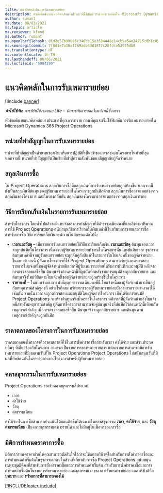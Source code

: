 ```yaml
---
title: แนวคิดหลักในการรับเหมารายย่อย
description: หัวข้อนี้อธิบายแนวคิดหลักบางประการที่ใช้กับการรับเหมารายย่อยใน Microsoft Dynamics 365 Project Operations
author: rumant
ms.date: 08/03/2021
ms.topic: article
ms.reviewer: kfend
ms.author: rumant
ms.openlocfilehash: 01d2e57b99015c346be15e3504440c14cb9a54e24215c0b1c052c5112f4b940a
ms.sourcegitcommit: 7f8d1e7a16af769adb43d1877c28fdce53975db8
ms.translationtype: HT
ms.contentlocale: th-TH
ms.lasthandoff: 08/06/2021
ms.locfileid: "6994299"
---
```

# <a name="key-concepts-in-subcontracting"></a>แนวคิดหลักในการรับเหมารายย่อย

[!include [banner](../../includes/dataverse-preview.md)]

_**นำไปใช้กับ:** การปรับใช้งานแบบ Lite - จัดการกับการออกใบแจ้งหนี้ชั่วคราว_

หัวข้ออธิบายแนวคิดหลักบางประการที่คุณควรทราบ ก่อนที่คุณจะเริ่มใช้ฟังก์ชันการรับเหมารายย่อยใน Microsoft Dynamics 365 Project Operations

## <a name="contracting-unit-on-the-subcontract"></a>หน่วยที่ทำสัญญาในการรับเหมารายย่อย

หน่วยที่ทำสัญญาเป็นตัวแทนของฝ่ายหรือการปฏิบัติที่เป็นเจ้าของการส่งมอบโครงการในท้ายที่สุด นอกจากนี้ หน่วยที่ทำสัญญายังเป็นฝ่ายที่เข้าสู่ความสัมพันธ์ของสัญญากับผู้จัดจำหน่าย

## <a name="purchase-currency"></a>สกุลเงินการซื้อ

ใน Project Operations สกุลเงินการซื้อคือสกุลเงินที่การรับเหมารายย่อยถูกสร้างขึ้น นอกจากนี้ ยังเป็นสกุลเงินที่ต้นทุนของผู้รับเหมารายย่อยในโครงการถูกบันทึกด้วย สกุลเงินการซื้ออาจแตกต่างจากสกุลเงินของโครงการ และในทางกลับกัน สกุลเงินของโครงการอาจแตกต่างจากสกุลเงินการขาย

## <a name="billing-methods-on-subcontract-lines"></a>วิธีการเรียกเก็บเงินในรายการรับเหมารายย่อย

สำหรับโครงการ โดยทั่วไปแล้วจะมีแบบจำลองการทำสัญญาที่มีค่าธรรมเนียมคงที่และอิงตามปริมาณการใช้ Project Operations สนับสนุนวิธีการเรียกเก็บเงินเหล่านี้ในบริบทการขายและการซื้อ สำหรับการซื้อ วิธีการเรียกเก็บเงินจะทำงานในลักษณะต่อไปนี้:

- **เวลาและวัสดุ** – เมื่อรายการรับเหมารายย่อยใช้วิธีการเรียกเก็บเงิน **เวลาและวัสดุ** ต้นทุนของเวลาจะถูกบันทึกในโครงการ เนื่องจากผู้รับเหมารายย่อยทำงานในโครงการนั้นและบันทึกเวลา ธุรกรรมต้นทุนเหล่านี้จากผู้รับเหมารายย่อยจะถูกจับคู่กับสินค้าในรายการในใบแจ้งหนี้ของผู้จัดจำหน่าย ในแบบจำลองนี้ ผู้จัดการโครงการที่ใช้ Project Operations สามารถจับคู่และตรวจสอบรายการใบแจ้งหนี้ของผู้จัดจำหน่ายกับเวลาที่ผู้รับเหมารายย่อยได้รับการบันทึกและอนุมัติ หลังจากการตรวจสอบเสร็จสิ้น ต้นทุนจริงก่อนหน้านี้ที่ถูกบันทึกหลังจากการอนุมัติจะถูกกลับรายการ และต้นทุนจริงใหม่ที่ยึดตามใบแจ้งหนี้ของผู้จัดจำหน่ายจะถูกสร้างขึ้นในโครงการ
- **ราคาคงที่** – ในแบบจำลองการทำสัญญาค่าธรรมเนียมคงที่นี้ ใบแจ้งหนี้ของผู้จัดจำหน่ายจะขึ้นอยู่กับเหตุการณ์สำคัญคงที่ อย่างไรก็ตาม ทรัพยากรของผู้รับเหมารายย่อยยังสามารถรายงานเวลาได้เช่นกัน จากนั้น เวลาจะถูกตรวจสอบและอนุมัติโดยผู้จัดการโครงการ เมื่อได้รับการอนุมัติ Project Operations จะสร้างต้นทุนจริงชั่วคราวในโครงการ หลังจากที่ผู้จัดจำหน่ายส่งใบแจ้งหนี้สำหรับเหตุการณ์สำคัญ ผู้จัดการโครงการสามารถจับคู่ต้นทุนจริงที่บันทึกไว้ก่อนหน้านี้เทียบกับเหตุการณ์สำคัญ เมื่อการตรวจสอบเสร็จสิ้น ต้นทุนจริงจะถูกกลับรายการ และต้นทุนตามเหตุการณ์สำคัญจะถูกบันทึก

## <a name="project-price-lists-on-subcontracts"></a>ราคาตลาดของโครงการในการรับเหมารายย่อย

ราคาตลาดของโครงการคือราคาตลาดที่ใช้ในการตั้งค่าราคาซื้อสำหรับเวลา ค่าใช้จ่าย และส่วนประกอบอื่นๆ ที่เกี่ยวข้องกับโครงการ สามารถเป็นรายการราคาหลายรายการ แต่ละรายการสามารถมีการรับเหมารายย่อยที่มีผลตามวันที่ใน Project Operations Project Operations ไม่สนับสนุนวันที่มีผลที่ทับซ้อนกันในราคาตลาดของโครงการสำหรับผู้รับเหมารายย่อย

## <a name="transaction-classes-on-subcontracts"></a>คลาสธุรกรรมในการรับเหมารายย่อย

Project Operations รองรับคลาสธุรกรรมสี่ประเภท:

- เวลา
- ค่าใช้จ่าย
- วัสดุ
- ค่าธรรมเนียม

ค่าใช้จ่ายในการซื้อสามารถประเมินได้และเกิดขึ้นได้เฉพาะในคลาสธุรกรรม **เวลา**, **ค่าใช้จ่าย**, และ **วัสดุ** **ค่าธรรมเนียม** เป็นคลาสธุรกรรมเฉพาะรายได้ และไม่มีอยู่ในเนื้อหาของการซื้อ

## <a name="purchase-pricing-dimensions"></a>มิติการกำหนดราคาการซื้อ

มิติการกำหนดราคาช่วยให้คุณสามารถตัดสินใจได้ว่าจะใช้แอตทริบิวต์ใดสำหรับการตั้งค่าราคาซื้อและการกำหนดค่าเริ่มต้นในธุรกรรมเวลา ในส่วนที่เกี่ยวกับการซื้อ Project Operations สนับสนุนเฉพาะชุดมิติคงที่สำหรับการตั้งค่าราคาซื้อและการกำหนดค่าเริ่มต้น สำหรับการตั้งค่าราคาซื้อและการกำหนดค่าเริ่มต้นในรายการรับเหมารายย่อยและธุรกรรมเวลาของการรับเหมารายย่อย แอตทริบิวต์คือ **บทบาท** และ **ทรัพยากรที่สามารถจองได้**

[!INCLUDE[footer-include](../../includes/footer-banner.md)]
